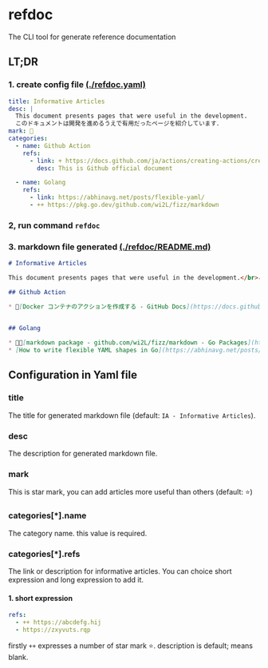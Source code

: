 # refdoc
The CLI tool for generate reference documentation

## LT;DR
### 1. create config file [(./refdoc.yaml)](./refdoc.yaml)
```yaml
title: Informative Articles
desc: |
  This document presents pages that were useful in the development.
  このドキュメントは開発を進めるうえで有用だったページを紹介しています．
mark: 🥰
categories:
  - name: Github Action
    refs:
      - link: + https://docs.github.com/ja/actions/creating-actions/creating-a-docker-container-action
        desc: This is Github official document

  - name: Golang
    refs:
      - link: https://abhinavg.net/posts/flexible-yaml/
      - ++ https://pkg.go.dev/github.com/wi2L/fizz/markdown
```

### 2, run command `refdoc`

### 3. markdown file generated [(./refdoc/README.md)](./refdoc/README.md)
```md
# Informative Articles

This document presents pages that were useful in the development.</br>このドキュメントは開発を進めるうえで有用だったページを紹介しています．</br>

## Github Action

* 🥰[Docker コンテナのアクションを作成する - GitHub Docs](https://docs.github.com/ja/actions/creating-actions/creating-a-docker-container-action)</br>This is Github official document

   
## Golang

* 🥰🥰[markdown package - github.com/wi2L/fizz/markdown - Go Packages](https://pkg.go.dev/github.com/wi2L/fizz/markdown)</br>
* [How to write flexible YAML shapes in Go](https://abhinavg.net/posts/flexible-yaml/)</br>
```

## Configuration in Yaml file
### title
The title for generated markdown file (default: `IA - Informative Articles`).

### desc
The description for generated markdown file.

### mark
This is star mark, you can add articles more useful than others (default: ⭐)

### categories[*].name
The category name. this value is required.

### categories[*].refs
The link or description for informative articles. You can choice short expression and long expression to add it.

#### 1. short expression
```yaml
refs:
  - ++ https://abcdefg.hij
  - https://zxyvuts.rqp
```

firstly `++` expresses a number of star mark ⭐. description is default; means blank.
